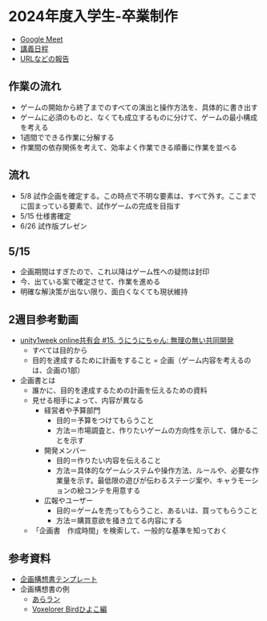 # 2024年度入学生-卒業制作

- [Google Meet](https://meet.google.com/bwb-njcm-udh)
- [講義日程](https://github.com/datgm25/design/blob/main/thu.md)
- [URLなどの報告](https://docs.google.com/forms/d/e/1FAIpQLSdtCrSbaVfK9kttxBd6T577bJhaQ1RXeWdHg7h03dKhlvEm9g/viewform)


## 作業の流れ

- ゲームの開始から終了までのすべての演出と操作方法を、具体的に書き出す
- ゲームに必須のものと、なくても成立するものに分けて、ゲームの最小構成を考える
- 1週間でできる作業に分解する
- 作業間の依存関係を考えて、効率よく作業できる順番に作業を並べる

## 流れ

- 5/8 試作企画を確定する。この時点で不明な要素は、すべて外す。ここまでに固まっている要素で、試作ゲームの完成を目指す
- 5/15 仕様書確定
- 6/26 試作版プレゼン

## 5/15

- 企画期間はすぎたので、これ以降はゲーム性への疑問は封印
- 今、出ている案で確定させて、作業を進める
- 明確な解決策が出ない限り、面白くなくても現状維持


## 2週目参考動画

- [unity1week online共有会 #15. うにうにちゃん: 無理の無い共同開発](https://www.youtube.com/watch?v=wmF1z5Epr1g&t=3944s)
  - すべては目的から
  - 目的を達成するために計画をすること = 企画（ゲーム内容を考えるのは、企画の1部）
- 企画書とは
  - 誰かに、目的を達成するための計画を伝えるための資料
  - 見せる相手によって、内容が異なる
    - 経営者や予算部門
      - 目的＝予算をつけてもらうこと
      - 方法＝市場調査と、作りたいゲームの方向性を示して、儲かることを示す
    - 開発メンバー
      - 目的＝作りたい内容を伝えること
      - 方法＝具体的なゲームシステムや操作方法、ルールや、必要な作業量を示す。最低限の遊びが伝わるステージ案や、キャラモーションの絵コンテを用意する
    - 広報やユーザー
      - 目的＝ゲームを売ってもらうこと、あるいは、買ってもらうこと
      - 方法＝購買意欲を掻き立てる内容にする
  - 「企画書　作成時間」を検索して、一般的な基準を知っておく

## 参考資料

- [企画構想書テンプレート](https://docs.google.com/document/d/1Zc5_lcB1Uc41Ww1nXsJF5EkJlu2GNoCfobYFhTnJPTs/)
- 企画構想書の例
  - [あらラン](https://docs.google.com/document/d/1PMjcSc2Wi7wOgFwn4_9BTznPG-8BW2SwEw1BD0wKRIQ/)
  - [Voxelorer Birdひよこ編](https://github.com/am1tanaka/VBirdHiyoko)
